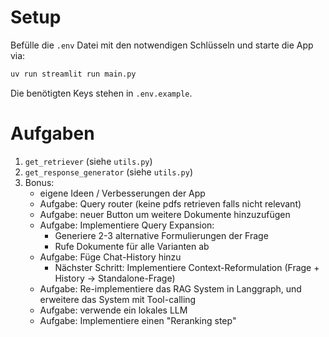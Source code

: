 
# Setup

Befülle die `.env` Datei mit den notwendigen Schlüsseln und starte die App via:

```sh
uv run streamlit run main.py
```

Die benötigten Keys stehen in `.env.example`.

# Aufgaben

1. `get_retriever` (siehe `utils.py`)
2. `get_response_generator` (siehe `utils.py`)
3. Bonus:
    * eigene Ideen / Verbesserungen der App
    * Aufgabe: Query router (keine pdfs retrieven falls nicht relevant)
    * Aufgabe: neuer Button um weitere Dokumente hinzuzufügen
    * Aufgabe: Implementiere Query Expansion:
        * Generiere 2-3 alternative Formulierungen der Frage
        * Rufe Dokumente für alle Varianten ab
    * Aufgabe: Füge Chat-History hinzu
        * Nächster Schritt: Implementiere Context-Reformulation (Frage + History →  Standalone-Frage)
    * Aufgabe: Re-implementiere das RAG System in Langgraph, und erweitere
        das System mit Tool-calling
    * Aufgabe: verwende ein lokales LLM
    * Aufgabe: Implementiere einen "Reranking step"
